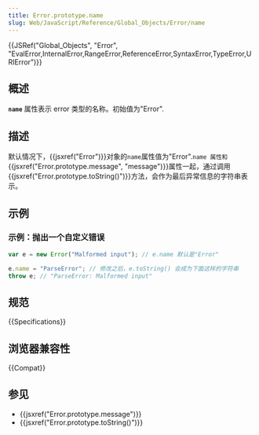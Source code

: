 ```yaml
---
title: Error.prototype.name
slug: Web/JavaScript/Reference/Global_Objects/Error/name
---
```


{{JSRef("Global_Objects", "Error", "EvalError,InternalError,RangeError,ReferenceError,SyntaxError,TypeError,URIError")}}

## 概述

**`name`** 属性表示 error 类型的名称。初始值为"Error".

## 描述

默认情况下，{{jsxref("Error")}}对象的`name`属性值为"Error".`name 属性和`{{jsxref("Error.prototype.message", "message")}}属性一起，通过调用{{jsxref("Error.prototype.toString()")}}方法，会作为最后异常信息的字符串表示。

## 示例

### 示例：抛出一个自定义错误

```js
var e = new Error("Malformed input"); // e.name 默认是"Error"

e.name = "ParseError"; // 修改之后，e.toString() 会成为下面这样的字符串
throw e; // "ParseError: Malformed input"
```

## 规范

{{Specifications}}

## 浏览器兼容性

{{Compat}}

## 参见

- {{jsxref("Error.prototype.message")}}
- {{jsxref("Error.prototype.toString()")}}
